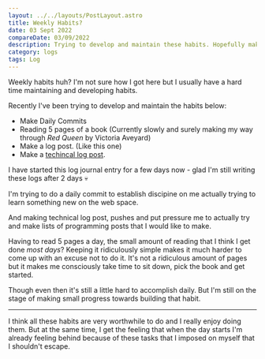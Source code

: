 ```yaml
---
layout: ../../layouts/PostLayout.astro
title: Weekly Habits?
date: 03 Sept 2022
compareDate: 03/09/2022
description: Trying to develop and maintain these habits. Hopefully make it a weekly and daily basis.
category: logs
tags: Log
---
```


Weekly habits huh? I'm not sure how I got here but I usually have a hard time maintaining and developing habits.

Recently I've been trying to develop and maintain the habits below:

- Make Daily Commits
- Reading 5 pages of a book (Currently slowly and surely making my way through <i>Red Queen</i> by Victoria Aveyard)
- Make a log post. (Like this one)
- Make a [techincal log post](/playground).

I have started this log journal entry for a few days now - glad I'm still writing these logs after 2 days 💀

I'm trying to do a daily commit to establish discipine on me actually trying to learn something new on the web space.

And making technical log post, pushes and put pressure me to actually try and make lists of programming posts that I would like to make.

Having to read 5 pages a day, the small amount of reading that I think I get done <i>most days</i>? Keeping it ridiculously simple makes it much harder to come up with an excuse not to do it. It's not a ridiculous amount of pages but it makes me consciously take time to sit down, pick the book and get started. 

Though even then it's still a little hard to accomplish daily. But I'm still on the stage of making small progress towards building that habit.

---

I think all these habits are very worthwhile to do and I really enjoy doing them. But at the same time, I get the feeling that when the day starts I'm already feeling behind because of these tasks that I imposed on myself that I shouldn't escape.







